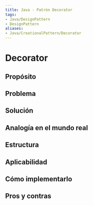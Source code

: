 ```yaml
---
title: Java - Patrón Decorator
tags:  
- Java/DesignPattern
- DesignPattern
aliases:
- Java/CreationalPattern/Decorator
---
```


# Decorator

## Propósito



## Problema



## Solución



## Analogía en el mundo real



## Estructura



## Aplicabilidad



## Cómo implementarlo



## Pros y contras



